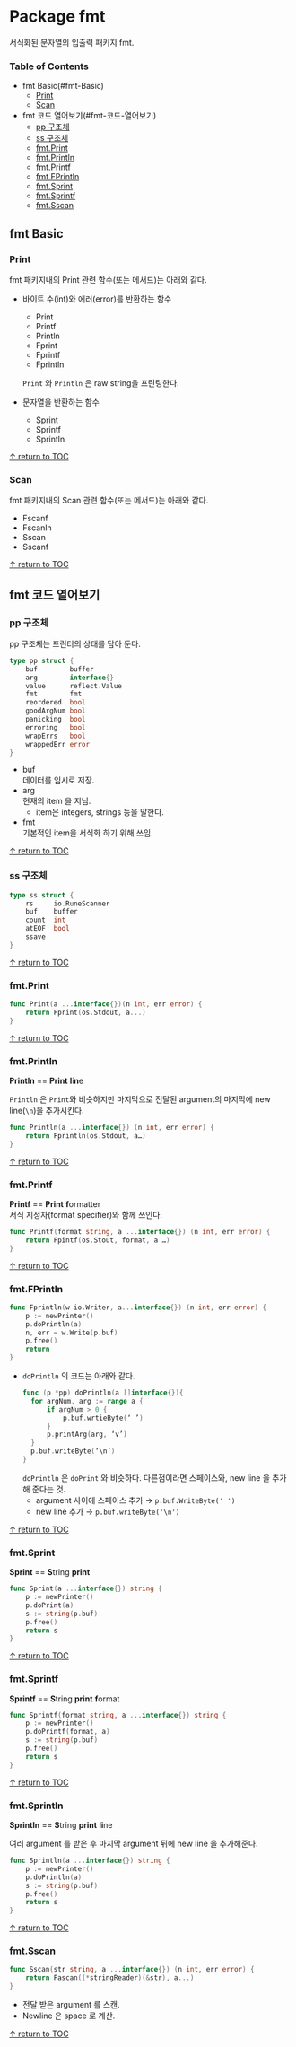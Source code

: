 # Package fmt

서식화된 문자열의 입출력 패키지 fmt.

### Table of Contents

* fmt Basic(#fmt-Basic)
    * [Print](#print)
    * [Scan](#scan)
* fmt 코드 열어보기(#fmt-코드-열어보기)
    * [pp 구조체](#pp-구조체)
    * [ss 구조체](#ss-구조체)
    * [fmt.Print](#fmtPrint)
    * [fmt.Println](#fmtPrintln)
    * [fmt.Printf](#fmtPrintf)
    * [fmt.FPrintln](#fmtFPrintln)
    * [fmt.Sprint](#fmtSprint)
    * [fmt.Sprintf](fmtSprintf)
    * [fmt.Sscan](#fmtSscan)

## fmt Basic
### Print

fmt 패키지내의 Print 관련 함수(또는 메서드)는 아래와 같다.

* 바이트 수(int)와 에러(error)를 반환하는 함수  
    * Print
    * Printf
    * Println
    * Fprint
    * Fprintf
    * Fprintln  

  ```Print``` 와 ```Println``` 은 raw string을 프린팅한다.

* 문자열을 반환하는 함수
    * Sprint
    * Sprintf
    * Sprintln



[↑ return to TOC](#table-of-contents)

### Scan

fmt 패키지내의 Scan 관련 함수(또는 메서드)는 아래와 같다.

* Fscanf
* Fscanln
* Sscan
* Sscanf

[↑ return to TOC](#table-of-contents)


## fmt 코드 열어보기
### pp 구조체

pp 구조체는 프린터의 상태를 담아 둔다.

```go
type pp struct {
    buf        buffer 
    arg        interface{}
    value      reflect.Value
    fmt        fmt
    reordered  bool
    goodArgNum bool
    panicking  bool
    erroring   bool
    wrapErrs   bool
    wrappedErr error
}
```

* buf  
  데이터를 임시로 저장.
* arg  
  현재의 item 을 지님.
  * item은 integers, strings 등을 말한다.
* fmt  
  기본적인 item을 서식화 하기 위해 쓰임.

[↑ return to TOC](#table-of-contents)


### ss 구조체

```go
type ss struct {
    rs     io.RuneScanner
    buf    buffer
    count  int
    atEOF  bool
    ssave
}
```

[↑ return to TOC](#table-of-contents)

### fmt.Print

```go
func Print(a ...interface{})(n int, err error) {
    return Fprint(os.Stdout, a...)
}
```

[↑ return to TOC](#table-of-contents)

### fmt.Println
**Println** == **Print** **l**i**n**e  

```Println``` 은 ```Print```와 비슷하지만 마지막으로 전달된 argument의 마지막에 new line(```\n```)을 추가시킨다.

```go
func Println(a ...interface{}) (n int, err error) {
    return Fprintln(os.Stdout, a…)
}
```

[↑ return to TOC](#table-of-contents)

### fmt.Printf
**Printf** == **Print** **f**ormatter  
서식 지정자(format specifier)와 함께 쓰인다.

```go
func Printf(format string, a ...interface{}) (n int, err error) {
    return Fpintf(os.Stout, format, a …)
}
```


[↑ return to TOC](#table-of-contents)

### fmt.FPrintln
```go
func Fprintln(w io.Writer, a...interface{}) (n int, err error) {
    p := newPrinter()
    p.doPrintln(a)
    n, err = w.Write(p.buf)
    p.free()
    return
}
```
* ```doPrintln``` 의 코드는 아래와 같다.  
  ```go
  func (p *pp) doPrintln(a []interface{}){
    for argNum, arg := range a {
        if argNum > 0 {
            p.buf.wrtieByte(‘ ’)
        }
        p.printArg(arg, ‘v’)
    }
    p.buf.writeByte(‘\n’)
  }
  ```
  ```doPrintln``` 은 ```doPrint``` 와 비슷하다. 다른점이라면 스페이스와, new line 을 추가해 준다는 것.
  * argument 사이에 스페이스 추가 → ```p.buf.WriteByte(' ')```
  * new line 추가 → ```p.buf.writeByte('\n')```


[↑ return to TOC](#table-of-contents)

### fmt.Sprint
**Sprint** == **S**tring **print**

```go
func Sprint(a ...interface{}) string {
    p := newPrinter()
    p.doPrint(a)
    s := string(p.buf)
    p.free()
    return s
}
```

[↑ return to TOC](#table-of-contents)

### fmt.Sprintf
**Sprintf** == **S**tring **print** **f**ormat  

```go
func Sprintf(format string, a ...interface{}) string {
    p := newPrinter()
    p.doPrintf(format, a)
    s := string(p.buf)
    p.free()
    return s
}
```

[↑ return to TOC](#table-of-contents)

### fmt.Sprintln
**Sprintln** == **S**tring **print** **li**ne

여러 argument 를 받은 후 마지막 argument 뒤에 new line 을 추가해준다.
```go
func Sprintln(a ...interface{}) string {
    p := newPrinter()
    p.doPrintln(a)
    s := string(p.buf)
    p.free()
    return s
}
```

[↑ return to TOC](#table-of-contents)

### fmt.Sscan

```go
func Sscan(str string, a ...interface{}) (n int, err error) {
    return Fascan((*stringReader)(&str), a...)
}
```
* 전달 받은 argument 를 스캔.
* Newline 은 space 로 계산.

[↑ return to TOC](#table-of-contents)
